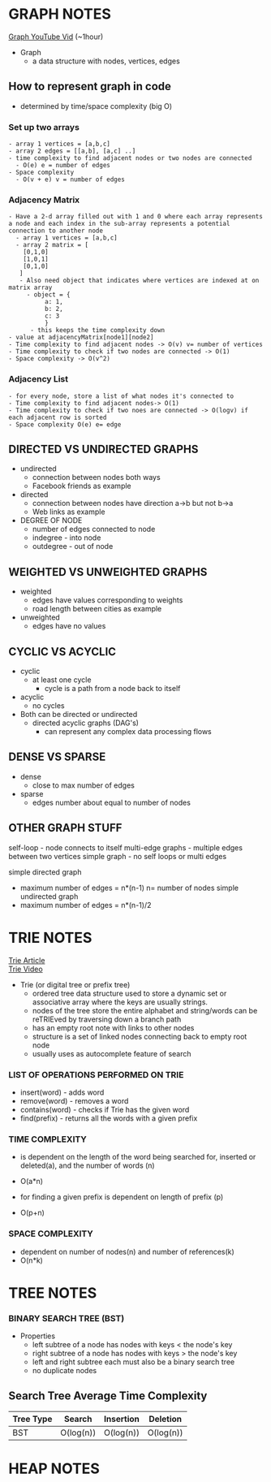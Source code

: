   
# GRAPH NOTES  
[Graph YouTube Vid](https://www.youtube.com/watch?v=e4RezPkq3UI)  (~1hour)
- Graph
  - a data structure with nodes, vertices, edges
## How to represent graph in code
  - determined by time/space complexity (big O)

  ### Set up two arrays
    - array 1 vertices = [a,b,c]
    - array 2 edges = [[a,b], [a,c] ..]
    - time complexity to find adjacent nodes or two nodes are connected
      - O(e) e = number of edges
    - Space complexity 
      - O(v + e) v = number of edges

  ### Adjacency Matrix
    - Have a 2-d array filled out with 1 and 0 where each array represents a node and each index in the sub-array represents a potential connection to another node
      - array 1 vertices = [a,b,c]
      - array 2 matrix = [
        [0,1,0]
        [1,0,1]
        [0,1,0]
       ]
       - Also need object that indicates where vertices are indexed at on matrix array
         - object = {
              a: 1,
              b: 2,
              c: 3
              }
          - this keeps the time complexity down
    - value at adjacencyMatrix[node1][node2]
    - Time complexity to find adjacent nodes -> O(v) v= number of vertices
    - Time complexity to check if two nodes are connected -> O(1)
    - Space complexity -> O(v^2) 

  ### Adjacency List
    - for every node, store a list of what nodes it's connected to
    - Time complexity to find adjacent nodes-> O(1)
    - Time complexity to check if two noes are connected -> O(logv) if each adjacent row is sorted
    - Space complexity O(e) e= edge
  
## DIRECTED VS UNDIRECTED GRAPHS
  - undirected
    - connection between nodes both ways
    - Facebook friends as example
  - directed 
    - connection between nodes have direction a->b but not b->a
    - Web links as example
  - DEGREE OF NODE
    - number of edges connected to node
    - indegree - into node
    - outdegree - out of node

## WEIGHTED VS UNWEIGHTED GRAPHS
  - weighted
    - edges have values corresponding to weights
    - road length between cities as example
  - unweighted 
    - edges have no values

## CYCLIC VS ACYCLIC
  - cyclic
    - at least one cycle
      - cycle is a path from a node back to itself
  - acyclic
    - no cycles
  - Both can be directed or undirected
    - directed acyclic graphs (DAG's)
      - can represent any complex data processing flows

## DENSE VS SPARSE
  - dense
    - close to max number of edges
  - sparse
    - edges number about equal to number of nodes
  
## OTHER GRAPH STUFF
self-loop - node connects to itself
multi-edge graphs - multiple edges between two vertices
simple graph - no self loops or multi edges

simple directed graph
- maximum number of edges = n*(n-1) n= number of nodes
simple undirected graph
- maximum number of edges = n*(n-1)/2

# TRIE NOTES  
[Trie Article](https://learnersbucket.com/tutorials/data-structures/trie-data-structure-in-javascript/)  
[Trie Video](https://www.youtube.com/watch?v=Sc80DNJfQs0)
- Trie (or digital tree or prefix tree)
  - ordered tree data structure used to store a dynamic set or associative array where the keys are usually strings.
  - nodes of the tree store the entire alphabet and string/words can be reTRIEved by traversing down a branch path
  - has an empty root note with links to other nodes
  - structure is a set of linked nodes connecting back to empty root node
  - usually uses as autocomplete feature of search
### LIST OF OPERATIONS PERFORMED ON TRIE
- insert(word) - adds word
- remove(word) - removes a word
- contains(word) - checks if Trie has the given word
- find(prefix) - returns all the words with a given prefix

### TIME COMPLEXITY
- is dependent on the length of the word being searched for, inserted or deleted(a), and the number of words (n)  
- O(a*n)

- for finding a given prefix is dependent on length of prefix (p)
- O(p+n)

### SPACE COMPLEXITY
- dependent on number of nodes(n) and number of references(k)
- O(n*k)

# TREE NOTES
### BINARY SEARCH TREE (BST)
- Properties
  - left subtree of a node has nodes with keys < the node's key
  - right subtree of a node has nodes with keys > the node's key
  - left and right subtree each must also be a binary search tree
  - no duplicate nodes
## Search Tree Average Time Complexity
  |Tree Type|Search|Insertion|Deletion|
  |---------|------|---------|--------|
  |BST|O(log(n))|O(log(n))|O(log(n))|

# HEAP NOTES